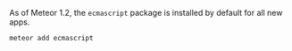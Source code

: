As of Meteor 1.2, the `ecmascript` package is installed by default for all
new apps.

```sh
meteor add ecmascript
```
